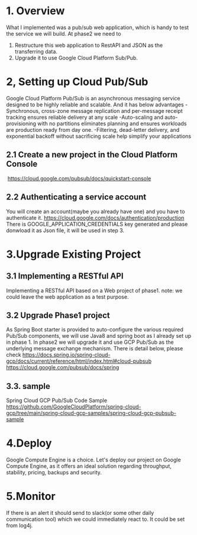 # 1. Overview
What I implemented was a pub/sub web application, which is handy to test the service we will build.
At phase2 we need to 
1) Restructure this web application to RestAPI and JSON as the transferring data. 
2) Upgrade it to use Google Cloud Platform Sub/Pub.  


# 2, Setting up Cloud Pub/Sub
Google Cloud Platform Pub/Sub is an asynchronous messaging service designed to be highly reliable and scalable.
And it has below advantages
-Synchronous, cross-zone message replication and per-message receipt tracking ensures reliable delivery at any scale
-Auto-scaling and auto-provisioning with no partitions eliminates planning and ensures workloads are production ready from day one.
-Filtering, dead-letter delivery, and exponential backoff without sacrificing scale help simplify your applications


## 2.1 Create a new project in the Cloud Platform Console
 https://cloud.google.com/pubsub/docs/quickstart-console
 
## 2.2 Authenticating a service account
You will create an account(maybe you already have one) and you have to authenticate it.
https://cloud.google.com/docs/authentication/production
There is GOOGLE_APPLICATION_CREDENTIALS key generated and please donwload it as Json file, it will be used in step 3.


# 3.Upgrade Existing Project
## 3.1 Implementing a RESTful API 
Implementing a RESTful API based on a Web project of phase1.
note: we could leave the web application as a test purpose.

## 3.2 Upgrade Phase1 project
As Spring Boot starter is provided to auto-configure the various required Pub/Sub components, we will use Java8 and spring boot as I already set up in phase 1.
In phase2 we will upgrade it and use GCP Pub/Sub as the underlying message exchange mechanism.
There is detail below, please check
https://docs.spring.io/spring-cloud-gcp/docs/current/reference/html/index.html#cloud-pubsub
https://cloud.google.com/pubsub/docs/spring


## 3.3. sample 
Spring Cloud GCP Pub/Sub Code Sample
https://github.com/GoogleCloudPlatform/spring-cloud-gcp/tree/main/spring-cloud-gcp-samples/spring-cloud-gcp-pubsub-sample


# 4.Deploy
Google Compute Engine is a choice.
Let's deploy our project on Google Compute Engine, as it offers an ideal solution regarding throughput, stability, pricing, backups and security.


# 5.Monitor
If there is an alert it should send to slack(or some other daily communication tool) which we could immediately react to.
It could be set from log4j.

